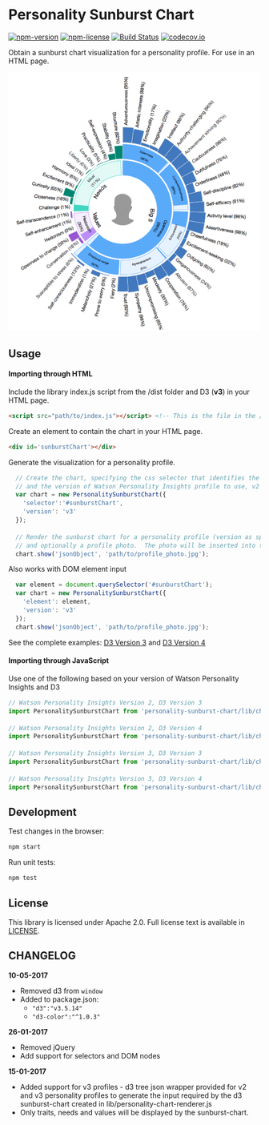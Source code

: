 # Personality Sunburst Chart

[![npm-version](https://img.shields.io/npm/v/personality-sunburst-chart.svg)](https://www.npmjs.com/package/personality-sunburst-chart)
[![npm-license](https://img.shields.io/npm/l/personality-sunburst-chart.svg)](https://www.npmjs.com/package/personality-sunburst-chart)
[![Build Status](https://travis-ci.org/personality-insights/sunburst-chart.svg?branch=master)](https://travis-ci.org/personality-insights/sunburst-chart)
[![codecov.io](https://codecov.io/github/personality-insights/sunburst-chart/coverage.svg?branch=master)](https://codecov.io/github/personality-insights/sunburst-chart?branch=master)

Obtain a sunburst chart visualization for a personality profile.  For use in an HTML page.

![Personality Sunburst Chart](./examples/personality-sunburst-chart-small.png)


## Usage
#### Importing through HTML
Include the library index.js script from the /dist folder and D3 (**v3**) in your HTML page.
```html
<script src="path/to/index.js"></script> <!-- This is the file in the /dist folder. -->
```

Create an element to contain the chart in your HTML page.
```html
<div id='sunburstChart'></div>
```

Generate the visualization for a personality profile.
```JavaScript
  // Create the chart, specifying the css selector that identifies the element to contain the chart
  // and the version of Watson Personality Insights profile to use, v2 or v3.  Default is v2.
  var chart = new PersonalitySunburstChart({
    'selector':'#sunburstChart',
    'version': 'v3'
  });

  // Render the sunburst chart for a personality profile (version as specified in creating the chart)
  // and optionally a profile photo.  The photo will be inserted into the center of the sunburst chart.
  chart.show('jsonObject', 'path/to/profile_photo.jpg');
```

Also works with DOM element input
```JavaScript
  var element = document.querySelector('#sunburstChart');
  var chart = new PersonalitySunburstChart({
    'element': element,
    'version': 'v3'
  });
  chart.show('jsonObject', 'path/to/profile_photo.jpg');
```

See the complete examples: [D3 Version 3](./examples/example-v3-d3v4-en.html) and [D3 Version 4](./examples/example-v3-d3v3-en.html)

#### Importing through JavaScript
Use one of the following based on your version of Watson Personality Insights and D3
```javascript
// Watson Personality Insights Version 2, D3 Version 3
import PersonalitySunburstChart from 'personality-sunburst-chart/lib/charts/v2-d3v3';

// Watson Personality Insights Version 2, D3 Version 4
import PersonalitySunburstChart from 'personality-sunburst-chart/lib/charts/v2-d3v4';

// Watson Personality Insights Version 3, D3 Version 3
import PersonalitySunburstChart from 'personality-sunburst-chart/lib/charts/v3-d3v3';

// Watson Personality Insights Version 3, D3 Version 4
import PersonalitySunburstChart from 'personality-sunburst-chart/lib/charts/v3-d3v4';
```

## Development
Test changes in the browser:
```bash
npm start
```

Run unit tests:
```bash
npm test
```

## License

This library is licensed under Apache 2.0. Full license text is
available in [LICENSE](LICENSE).

## CHANGELOG

__10-05-2017__
 * Removed d3 from `window`
 * Added to package.json:
   * `"d3":"v3.5.14"`
   * `"d3-color":"^1.0.3"`

__26-01-2017__
 * Removed jQuery
 * Add support for selectors and DOM nodes

__15-01-2017__
 * Added support for v3 profiles - d3 tree json wrapper provided for v2 and v3 personality profiles to generate the input required by the d3 sunburst-chart created in lib/personality-chart-renderer.js
 * Only traits, needs and values will be displayed by the sunburst-chart.
